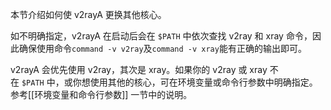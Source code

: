 本节介绍如何使 v2rayA 更换其他核心。

如不明确指定，v2rayA 在启动后会在 `$PATH` 中依次查找 v2ray 和 xray 命令，因此确保使用命令`command -v v2ray`及`command -v xray`能有正确的输出即可。

v2rayA 会优先使用 v2ray，其次是 xray。如果你的 v2ray 或 xray 不在 `$PATH` 中，或你想使用其他的核心，可在环境变量或命令行参数中明确指定。参考[[环境变量和命令行参数]] 一节中的说明。